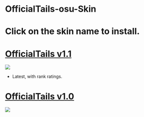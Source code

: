 # OfficialTails-osu-Skin
# Click on the skin name to install.
# [OfficialTails v1.1](https://mega.nz/file/rVZjFCzb#AjV7QpSCiBr5zja3t1cq8yOgZJsPhXvrdOGgXU65yBA)
![](https://i.imgur.com/2HO837O.jpg)
* Latest, with rank ratings.

# [OfficialTails v1.0](https://mega.nz/file/rZAR3Q4b#yYdnhaqWo5yZc77kz7JDbDL3MHI_OsO1J5SnuaLQ3ew)
![](https://i.imgur.com/KsCdWA7.jpg)
